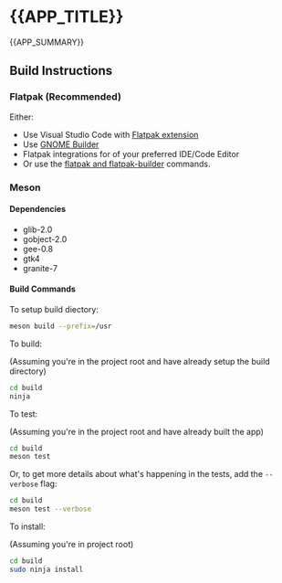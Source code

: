# {{APP_TITLE}}

{{APP_SUMMARY}}

## Build Instructions

### Flatpak (Recommended)

Either:

-   Use Visual Studio Code with [Flatpak extension](https://marketplace.visualstudio.com/items?itemName=bilelmoussaoui.flatpak-vscode)
-   Use [GNOME Builder](https://apps.gnome.org/en-GB/app/org.gnome.Builder/)
-   Flatpak integrations for of your preferred IDE/Code Editor
-   Or use the [flatpak and flatpak-builder](https://docs.flatpak.org/en/latest/first-build.htm) commands.

### Meson

#### Dependencies

-   glib-2.0
-   gobject-2.0
-   gee-0.8
-   gtk4
-   granite-7

#### Build Commands

To setup build diectory:

```sh
meson build --prefix=/usr
```

To build:

(Assuming you're in the project root and have already setup the build directory)

```sh
cd build
ninja
```

To test:

(Assuming you're in the project root and have already built the app)

```sh
cd build
meson test
```

Or, to get more details about what's happening in the tests, add the `--verbose` flag:

```sh
cd build
meson test --verbose
```

To install:

(Assuming you're in project root)

```sh
cd build
sudo ninja install
```
